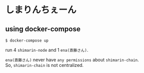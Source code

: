 # しまりんちぇーん



## using docker-compose
```
$ docker-compose up
```

run 4 `shimarin-node` and  1 `ena(斎藤さん)`.

`ena(斎藤さん)` never have `any permissions` about `shimarin-chain`.  
So, `shimarin-chain` is not centralized.  

